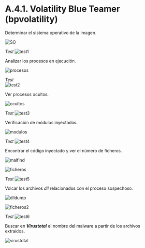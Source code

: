 # A.4.1. Volatility Blue Teamer (bpvolatility)

Determinar el sistema operativo de la imagen.

![SO](/img/volatility1.png)

*Test*
![test1](/img/volatility2.png)

Analizar los procesos en ejecución.

![procesos](/img/volatility3.png)

*Test*  
![test2](/img/volatility4.png)

Ver procesos ocultos.

![ocultos](/img/volatility5.png)

*Test*
![test3](/img/volatility6.png)

Verificación de módulos inyectados.

![modulos](/img/volatility7.png)

*Test*
![test4](/img/volatility8.png)

Encontrar el código inyectado y ver el número de ficheros.

![malfind](/img/volatility9.png)

![ficheros](/img/volatility10.png)

*Test*
![test5](/img/volatility11.png)

Volcar los archivos *dll* relacionados con el proceso sospechoso.

![dlldump](/img/volatility12.png)

![ficheros2](/img/volatility13.png)

*Test*
![test6](/img/volatility14.png)

Buscar en ***Virustotal*** el nombre del malware a partir de los archivos extraidos.

![virustotal](/img/volatility15.png)
